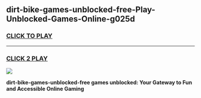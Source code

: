 
## dirt-bike-games-unblocked-free-Play-Unblocked-Games-Online-g025d
<h3>
<a href="https://premium76.site?title=dirt-bike-games-unblocked-free&ref=25A">CLICK TO PLAY</a></h3>
<hr>

<h3>
<a href="https://premium76.site?title=dirt-bike-games-unblocked-free&ref=25A">CLICK 2 PLAY</a>
  
</h3>

<a href="https://premium76.site?title=dirt-bike-games-unblocked-free&ref=25A"><img src="https://clearcache.store/games.png"></a>


**dirt-bike-games-unblocked-free games unblocked: Your Gateway to Fun and Accessible Online Gaming**
